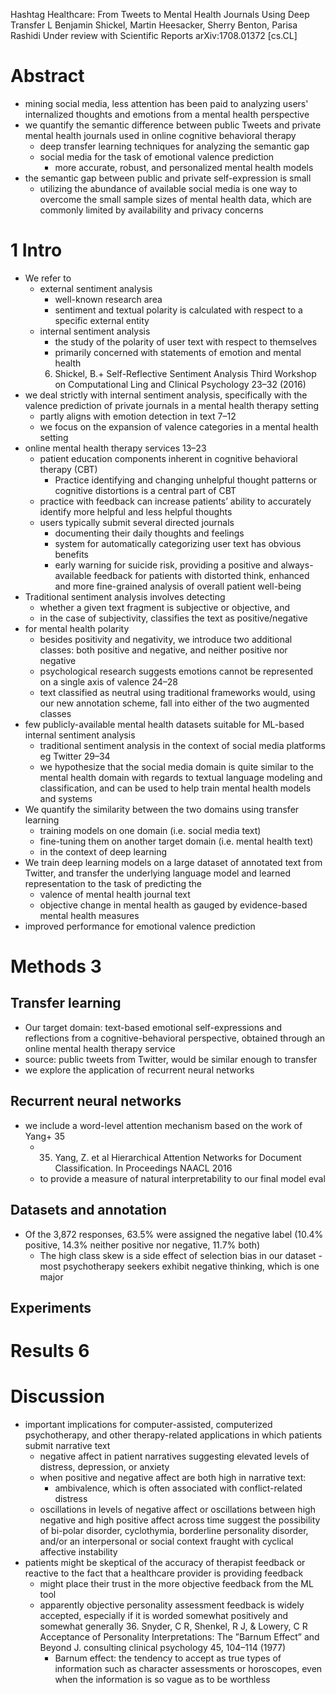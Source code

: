 Hashtag Healthcare: From Tweets to Mental Health Journals Using Deep Transfer L
Benjamin Shickel, Martin Heesacker, Sherry Benton, Parisa Rashidi
Under review with Scientific Reports arXiv:1708.01372 [cs.CL]

# Abstract

* mining social media, less attention has been paid to analyzing users'
  internalized thoughts and emotions from a mental health perspective
* we quantify the semantic difference between public Tweets and
  private mental health journals used in online cognitive behavioral therapy
  * deep transfer learning techniques for analyzing the semantic gap
  * social media for the task of emotional valence prediction
    * more accurate, robust, and personalized mental health models
* the semantic gap between public and private self-expression is small
  * utilizing the abundance of available social media is
    one way to overcome the small sample sizes of mental health data, which are
    commonly limited by availability and privacy concerns

# 1 Intro

* We refer to
  * external sentiment analysis
    * well-known research area 
    * sentiment and textual polarity is calculated with respect to a specific
      external entity
  * internal sentiment analysis 
    * the study of the polarity of user text with respect to themselves
    * primarily concerned with statements of emotion and mental health
    6. Shickel, B.+
      Self-Reflective Sentiment Analysis
      Third Workshop on Computational Ling and Clinical Psychology 23–32 (2016)
* we deal strictly with internal sentiment analysis, specifically with the
  valence prediction of private journals in a mental health therapy setting
  * partly aligns with emotion detection in text 7–12
  * we focus on the expansion of valence categories in a mental health setting
* online mental health therapy services 13–23
  * patient education components inherent in cognitive behavioral therapy (CBT)
    * Practice identifying and changing unhelpful thought patterns or cognitive
      distortions is a central part of CBT
  * practice with feedback can increase patients’ ability to accurately
    identify more helpful and less helpful thoughts
  * users typically submit several directed journals
    * documenting their daily thoughts and feelings
    * system for automatically categorizing user text has obvious benefits
    * early warning for suicide risk, providing a
      positive and always-available feedback for patients with distorted think,
      enhanced and more fine-grained analysis of overall patient well-being
* Traditional sentiment analysis involves detecting
  * whether a given text fragment is subjective or objective, and
  * in the case of subjectivity, classifies the text as positive/negative
* for mental health polarity
  * besides positivity and negativity, we introduce two additional classes:
    both positive and negative, and neither positive nor negative
  * psychological research suggests emotions cannot be represented on a single
    axis of valence 24–28
  * text classified as neutral using traditional frameworks would, using our
    new annotation scheme, fall into either of the two augmented classes
* few publicly-available mental health datasets
  suitable for ML-based internal sentiment analysis
  * traditional sentiment analysis in the context of social media platforms
    eg Twitter 29–34
  * we hypothesize that the social media domain is quite similar to the mental
    health domain with regards to textual language modeling and classification,
    and can be used to help train mental health models and systems
* We quantify the similarity between the two domains using transfer learning
  * training models on one domain (i.e. social media text)
  * fine-tuning them on another target domain (i.e.  mental health text)
  * in the context of deep learning
* We train deep learning models on a large dataset of annotated text from
  Twitter, and transfer the underlying language model and learned
  representation to the task of predicting the
  * valence of mental health journal text
  * objective change in mental health
    as gauged by evidence-based mental health measures
* improved performance for emotional valence prediction

# Methods 3

## Transfer learning

* Our target domain: text-based emotional self-expressions and reflections
  from a cognitive-behavioral perspective,
  obtained through an online mental health therapy service
* source: public tweets from Twitter, would be similar enough to transfer
* we explore the application of recurrent neural networks

## Recurrent neural networks

* we include a word-level attention mechanism based on the work of Yang+ 35
  * 35. Yang, Z. et al
    Hierarchical Attention Networks for Document Classification. In Proceedings
    NAACL 2016
  * to provide a measure of natural interpretability to our final model eval

## Datasets and annotation

* Of the 3,872 responses, 63.5% were assigned the negative label
  (10.4% positive, 14.3% neither positive nor negative, 11.7% both)
  * The high class skew is a side effect of selection bias in our dataset -
    most psychotherapy seekers exhibit negative thinking, which is one major

## Experiments

# Results 6

# Discussion

* important implications for computer-assisted, computerized psychotherapy, and
  other therapy-related applications in which patients submit narrative text
  * negative affect in patient narratives suggesting elevated levels of
    distress, depression, or anxiety
  * when positive and negative affect are both high in narrative text:
    * ambivalence, which is often associated with conflict-related distress
  * oscillations in levels of negative affect or oscillations between high
    negative and high positive affect across time suggest the possibility of
    bi-polar disorder, cyclothymia, borderline personality disorder, and/or an
    interpersonal or social context fraught with cyclical affective instability
* patients might be skeptical of the accuracy of therapist feedback or reactive
  to the fact that a healthcare provider is providing feedback
  * might place their trust in the more objective feedback from the ML tool
  * apparently objective personality assessment feedback is widely accepted,
    especially if it is worded somewhat positively and somewhat generally
    36. Snyder, C R, Shenkel, R J, & Lowery, C R
      Acceptance of Personality Interpretations: The ”Barnum Effect” and Beyond
      J. consulting clinical psychology 45, 104–114 (1977)
    * Barnum effect: the tendency to accept as true types of information such
      as character assessments or horoscopes, even when the information is so
      vague as to be worthless
